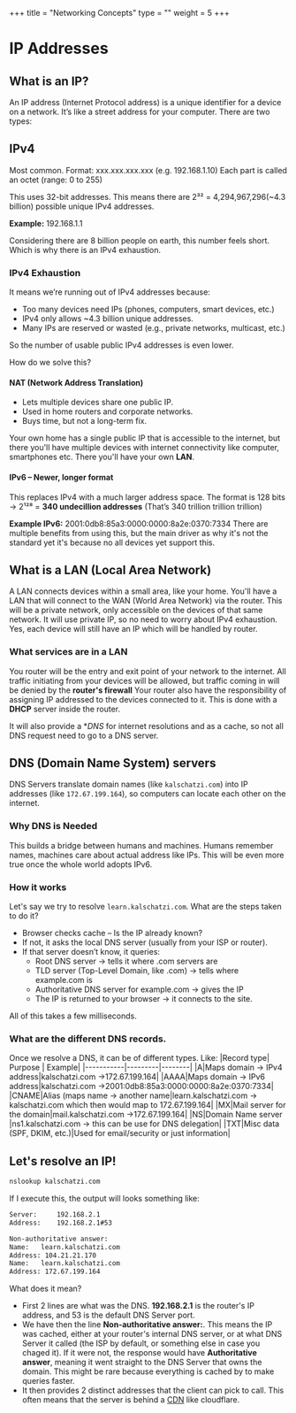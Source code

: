 +++
title = "Networking Concepts"
type = ""
weight = 5
+++
 
# IP Addresses
## What is an IP?

An IP address (Internet Protocol address) is a unique identifier for a device on a network. It’s like a street address for your computer.
There are two types:

## IPv4 
Most common. Format: xxx.xxx.xxx.xxx (e.g. 192.168.1.10)
Each part is called an octet (range: 0 to 255)

This uses 32-bit addresses.
This means there are 2³² = 4,294,967,296(~4.3 billion) possible unique IPv4 addresses.

**Example:** 192.168.1.1

Considering there are 8 billion people on earth, this number feels short. Which is why there is an IPv4 exhaustion.

### IPv4 Exhaustion

It means we’re running out of IPv4 addresses because:
* Too many devices need IPs (phones, computers, smart devices, etc.)
* IPv4 only allows ~4.3 billion unique addresses.
* Many IPs are reserved or wasted (e.g., private networks, multicast, etc.)

So the number of usable public IPv4 addresses is even lower.

How do we solve this?

#### NAT (Network Address Translation)
* Lets multiple devices share one public IP.
* Used in home routers and corporate networks.
* Buys time, but not a long-term fix.

Your own home has a single public IP that is accessible to the internet, but there you'll have multiple devices with internet connectivity like computer, smartphones etc. There you'll have your own **LAN**.

#### IPv6 – Newer, longer format

This replaces IPv4 with a much larger address space.
The format is 128 bits → 2¹²⁸ = **340 undecillion addresses** (That’s 340 trillion trillion trillion)

**Example IPv6:**  2001:0db8:85a3:0000:0000:8a2e:0370:7334
There are multiple benefits from using this, but the main driver as why it's not the standard yet it's because no all devices yet support this.


## What is a LAN (Local Area Network)
A LAN connects devices within a small area, like your home. You'll have a LAN that will connect to the WAN (World Area Network) via the router.
This will be a private network, only accessible on the devices of that same network. It will use private IP, so no need to worry about IPv4 exhaustion. Yes, each device will still have an IP which will be handled by router.

### What services are in a LAN
You router will be the entry and exit point of your network to the internet. All traffic initiating from your devices will be allowed, but traffic coming in will be denied by the **router's firewall**
Your router also have the responsibility of assigning IP addressed to the devices connected to it. This is done with a **DHCP** server inside the router.

It will also provide a **DNS* for internet resolutions and as a cache, so not all DNS request need to go to a DNS server.

## DNS (Domain Name System) servers 
DNS Servers  translate domain names (like `kalschatzi.com`) into IP addresses (like `172.67.199.164`), so computers can locate each other on the internet. 

### Why DNS is Needed

This builds a bridge between humans and machines. Humans remember names, machines care about actual address like IPs. This will be even more true once the whole world adopts IPv6.

### How it works
Let's say we try to resolve `learn.kalschatzi.com`. What are the steps taken to do it?
* Browser checks cache – Is the IP already known?
* If not, it asks the local DNS server (usually from your ISP or router).
* If that server doesn’t know, it queries:
  * Root DNS server → tells it where .com servers are
  * TLD server (Top-Level Domain, like .com) → tells where example.com is
  * Authoritative DNS server for example.com → gives the IP
  * The IP is returned to your browser → it connects to the site.

All of this takes a few milliseconds.

### What are the different DNS records.
Once we resolve a DNS, it can be of different types. Like:
|Record type| Purpose | Example|
|-----------|---------|--------|
|A|Maps domain → IPv4 address|kalschatzi.com ->172.67.199.164|
|AAAA|Maps domain → IPv6 address|kalschatzi.com ->2001:0db8:85a3:0000:0000:8a2e:0370:7334|
|CNAME|Alias (maps name → another name|learn.kalschatzi.com -> kalschatzi.com which then would map to 172.67.199.164|
|MX|Mail server for the domain|mail.kalschatzi.com ->172.67.199.164|
|NS|Domain Name server |ns1.kalschatzi.com -> this can be use for DNS delegation|
|TXT|Misc data (SPF, DKIM, etc.)|Used for email/security or just information|

## Let's resolve an IP!
```bash
nslookup kalschatzi.com
```
If I execute this, the output will looks something like:
```bash
Server:		192.168.2.1
Address:	192.168.2.1#53

Non-authoritative answer:
Name:	learn.kalschatzi.com
Address: 104.21.21.170
Name:	learn.kalschatzi.com
Address: 172.67.199.164
```


What does it mean?
* First 2 lines are what was the DNS. **192.168.2.1** is the router's IP address, and 53 is the default DNS Server port.
* We have then the line **Non-authoritative answer:**. This means the IP was cached, either at your router's internal DNS server, or at what DNS Server it called (the ISP by default, or something else in case you chaged it). If it were not, the response would have **Authoritative answer**, meaning it went straight to the DNS Server that owns the domain. This might be rare because everything is cached by to make queries faster.
* It then provides 2 distinct addresses that the client can pick to call. This often means that the server is behind a [CDN](https://www.cloudflare.com/learning/cdn/what-is-a-cdn/) like cloudflare.
